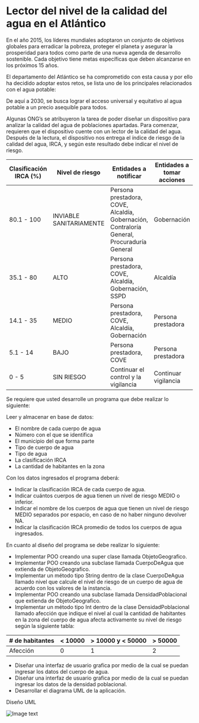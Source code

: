 # Lector del nivel de la calidad del agua en el Atlántico

En el año 2015, los líderes mundiales adoptaron un conjunto de objetivos globales para erradicar la pobreza, proteger el planeta y asegurar la prosperidad para todos como parte de una nueva agenda de desarrollo sostenible. Cada objetivo tiene metas específicas que deben alcanzarse en los próximos 15 años.

El departamento del Atlántico se ha comprometido con esta causa y por ello ha decidido adoptar estos retos, se lista uno de los principales relacionados con el agua potable:

De aquí a 2030, se busca lograr el acceso universal y equitativo al agua potable a un precio asequible para todos.

Algunas ONG’s se atribuyeron la tarea de poder diseñar un dispositivo para analizar la calidad del agua de poblaciones apartadas. Para comenzar, requieren que el dispositivo cuente con un lector de la calidad del agua. Después de la lectura, el dispositivo nos entrega el índice de riesgo de la calidad del agua, IRCA, y según este resultado debe indicar el nivel de riesgo.


| Clasificación IRCA (%) | Nivel de riesgo | Entidades a notificar | Entidades a tomar acciones |
| --- | --- | --- | --- |
| 80.1 - 100 | INVIABLE SANITARIAMENTE | Persona prestadora, COVE, Alcaldía, Gobernación, Contraloría General, Procuraduría General | Gobernación |
| 35.1 - 80 | ALTO | Persona prestadora, COVE, Alcaldía, Gobernación, SSPD | Alcaldía | 
| 14.1 - 35 | MEDIO | Persona prestadora, COVE, Alcaldía, Gobernación	| Persona prestadora |
| 5.1 - 14	| BAJO	| Persona prestadora, COVE	| Persona prestadora |
| 0 - 5	| SIN RIESGO	| Continuar el control y la vigilancia | Continuar vigilancia	| 

Se requiere que usted desarrolle un programa que debe realizar lo siguiente:

Leer y almacenar en base de datos:
- El nombre de cada cuerpo de agua
- Número con el que se identifica
- El municipio del que forma parte 
- Tipo de cuerpo de agua
- Tipo de agua
- La clasificación IRCA
- La cantidad de habitantes en la zona

Con los datos ingresados el programa deberá:
- Indicar la clasificación IRCA de cada cuerpo de agua.
- Indicar cuántos cuerpos de agua tienen un nivel de riesgo MEDIO o inferior.
- Indicar el nombre de los cuerpos de agua que tienen un nivel de riesgo MEDIO separados por espacio, en caso de no haber ninguno devolver NA.
- Indicar la clasificación IRCA promedio de todos los cuerpos de agua ingresados.

En cuanto al diseño del programa se debe realizar lo siguiente:
- Implementar POO creando una super clase llamada ObjetoGeografico.
- Implementar POO creando una subclase llamada CuerpoDeAgua que extienda de ObjetoGeografico.
- Implementar un método tipo String dentro de la clase CuerpoDeAgua llamado nivel que calcule el nivel de riesgo de un cuerpo de agua de acuerdo con los valores de la instancia. 
- Implementar POO creando una subclase llamada DensidadPoblacional que extienda de ObjetoGeografico.
- Implementar un método tipo Int dentro de la clase DensidadPoblacional llamado afección que indique el nivel al cual la cantidad de habitantes en la zona del cuerpo de agua afecta activamente su nivel de riesgo según la siguiente tabla:

| # de habitantes | < 10000 | > 10000 y < 50000 | > 50000 |
| --- | --- | --- | --- |
| Afección | 0 | 1 | 2 |

- Diseñar una interfaz de usuario grafica por medio de la cual se puedan ingresar los datos del cuerpo de agua.
- Diseñar una interfaz de usuario grafica por medio de la cual se puedan ingresar los datos de la densidad poblacional.
- Desarrollar el diagrama UML de la aplicación.

Diseño UML

![Image text](https://raw.githubusercontent.com/henrycerpam/java-exercise5/main/src/UML.png)
